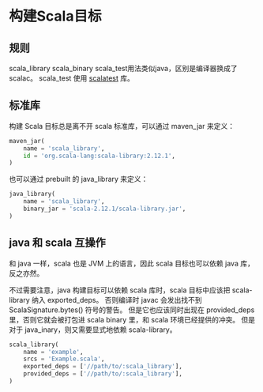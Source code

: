 # 构建Scala目标 #

## 规则 ##

scala_library scala_binary scala_test用法类似java，区别是编译器换成了scalac。
scala\_test 使用 [scalatest](https://www.scalatest.org) 库。

## 标准库 ##

构建 Scala 目标总是离不开 scala 标准库，可以通过 maven_jar 来定义：

```python
maven_jar(
    name = 'scala_library',
    id = 'org.scala-lang:scala-library:2.12.1',
)
```

也可以通过 prebuilt 的 java_library 来定义：

```python
java_library(
    name = 'scala_library',
    binary_jar = 'scala-2.12.1/scala-library.jar',
)
```

## java 和 scala 互操作 ##

和 java 一样，scala 也是 JVM 上的语言，因此 scala 目标也可以依赖 java 库，反之亦然。

不过需要注意，java 构建目标可以依赖 scala 库时，scala 目标中应该把 scala-library 纳入 exported_deps。
否则编译时 javac 会发出找不到 ScalaSignature.bytes() 符号的警告。
但是它也应该同时出现在 provided_deps 里，否则它就会被打包进 scala binary 里，和 scala 环境已经提供的冲突。
但是对于 java_inary，则又需要显式地依赖 scala-library。

```python
scala_library(
    name = 'example',
    srcs = 'Example.scala',
    exported_deps = ['//path/to/:scala_library'],
    provided_deps = ['//path/to/:scala_library'],
)
```
